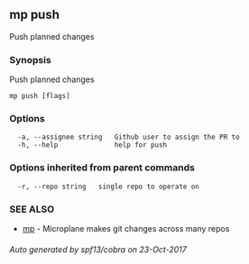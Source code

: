 ## mp push

Push planned changes

### Synopsis


Push planned changes

```
mp push [flags]
```

### Options

```
  -a, --assignee string   Github user to assign the PR to
  -h, --help              help for push
```

### Options inherited from parent commands

```
  -r, --repo string   single repo to operate on
```

### SEE ALSO
* [mp](mp.md)	 - Microplane makes git changes across many repos

###### Auto generated by spf13/cobra on 23-Oct-2017

